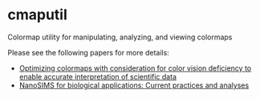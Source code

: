 # cmaputil

Colormap utility for manipulating, analyzing, and viewing colormaps

Please see the following papers for more details:
- [Optimizing colormaps with consideration for color vision deficiency to enable accurate interpretation of scientific data](http://journals.plos.org/plosone/article/comments?id=10.1371/journal.pone.0199239)
- [NanoSIMS for biological applications: Current practices and analyses](http://avs.scitation.org/doi/full/10.1116/1.4993628)
